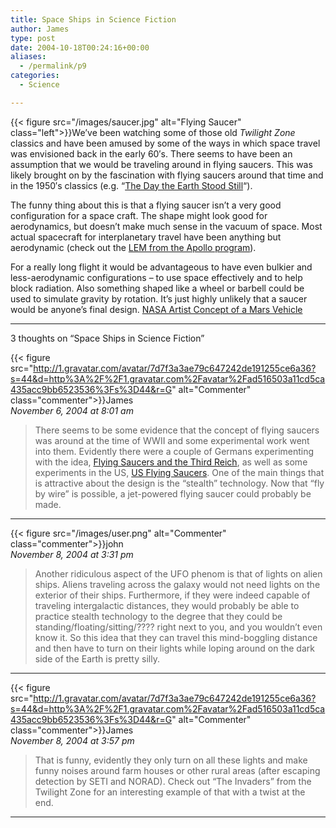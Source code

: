 ```yaml
---
title: Space Ships in Science Fiction
author: James
type: post
date: 2004-10-18T00:24:16+00:00
aliases:
  - /permalink/p9
categories:
  - Science

---
```

{{< figure src="/images/saucer.jpg" alt="Flying Saucer" class="left">}}We&#8217;ve been watching some of those old _Twilight Zone_ classics and have been amused by some of the ways in which space travel was envisioned back in the early 60&#8242;s. There seems to have been an assumption that we would be traveling around in flying saucers. This was likely brought on by the fascination with flying saucers around that time and in the 1950&#8242;s classics (e.g. &#8220;[The Day the Earth Stood Still][1]&#8220;).

The funny thing about this is that a flying saucer isn&#8217;t a very good configuration for a space craft. The shape might look good for aerodynamics, but doesn&#8217;t make much sense in the vacuum of space. Most actual spacecraft for interplanetary travel have been anything but aerodynamic (check out the [LEM from the Apollo program][2]).

For a really long flight it would be advantageous to have even bulkier and less-aerodynamic configurations &#8211; to use space effectively and to help block radiation. Also something shaped like a wheel or barbell could be used to simulate gravity by rotation. It&#8217;s just highly unlikely that a saucer would be anyone&#8217;s final design.  [NASA Artist Concept of a Mars Vehicle][3]

****

3 thoughts on “Space Ships in Science Fiction”

{{< figure src="http://1.gravatar.com/avatar/7d7f3a3ae79c647242de191255ce6a36?s=44&d=http%3A%2F%2F1.gravatar.com%2Favatar%2Fad516503a11cd5ca435acc9bb6523536%3Fs%3D44&r=G" alt="Commenter" class="commenter">}}James  
_November 6, 2004 at 8:01 am_

>There seems to be some evidence that the concept of flying saucers was around at the time of WWII and some experimental work went into them. Evidently there were a couple of Germans experimenting with the idea, [Flying Saucers and the Third Reich](http://www.unmuseum.org/germufo.htm), as well as some experiments in the US, [US Flying Saucers](http://www.unmuseum.org/realsauc.htm). One of the main things that is attractive about the design is the “stealth” technology. Now that “fly by wire” is possible, a jet-powered flying saucer could probably be made.
****
{{< figure src="/images/user.png" alt="Commenter" class="commenter">}}john  
_November 8, 2004 at 3:31 pm_

>Another ridiculous aspect of the UFO phenom is that of lights on alien ships. Aliens traveling across the galaxy would not need lights on the exterior of their ships. Furthermore, if they were indeed capable of traveling intergalactic distances, they would probably be able to practice stealth technology to the degree that they could be standing/floating/sitting/???? right next to you, and you wouldn’t even know it. So this idea that they can travel this mind-boggling distance and then have to turn on their lights while loping around on the dark side of the Earth is pretty silly.
****
{{< figure src="http://1.gravatar.com/avatar/7d7f3a3ae79c647242de191255ce6a36?s=44&d=http%3A%2F%2F1.gravatar.com%2Favatar%2Fad516503a11cd5ca435acc9bb6523536%3Fs%3D44&r=G" alt="Commenter" class="commenter">}}James  
_November 8, 2004 at 3:57 pm_

>That is funny, evidently they only turn on all these lights and make funny noises around farm houses or other rural areas (after escaping detection by SETI and NORAD). Check out “The Invaders” from the Twilight Zone for an interesting example of that with a twist at the end.

****

 [1]: https://en.wikipedia.org/wiki/The_Day_the_Earth_Stood_Still
 [2]: http://www.nasa.gov/missions/solarsystem/f_leftovers.html
 [3]: http://www.spaceflight.nasa.gov/gallery/images/mars/marsvehicles/html/s92_49969.html
